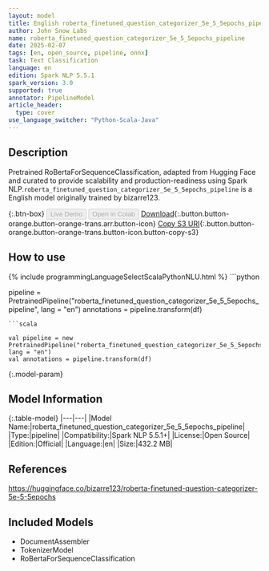 ```yaml
---
layout: model
title: English roberta_finetuned_question_categorizer_5e_5_5epochs_pipeline pipeline RoBertaForSequenceClassification from bizarre123
author: John Snow Labs
name: roberta_finetuned_question_categorizer_5e_5_5epochs_pipeline
date: 2025-02-07
tags: [en, open_source, pipeline, onnx]
task: Text Classification
language: en
edition: Spark NLP 5.5.1
spark_version: 3.0
supported: true
annotator: PipelineModel
article_header:
  type: cover
use_language_switcher: "Python-Scala-Java"
---
```


## Description

Pretrained RoBertaForSequenceClassification, adapted from Hugging Face and curated to provide scalability and production-readiness using Spark NLP.`roberta_finetuned_question_categorizer_5e_5_5epochs_pipeline` is a English model originally trained by bizarre123.

{:.btn-box}
<button class="button button-orange" disabled>Live Demo</button>
<button class="button button-orange" disabled>Open in Colab</button>
[Download](https://s3.amazonaws.com/auxdata.johnsnowlabs.com/public/models/roberta_finetuned_question_categorizer_5e_5_5epochs_pipeline_en_5.5.1_3.0_1738920248503.zip){:.button.button-orange.button-orange-trans.arr.button-icon}
[Copy S3 URI](s3://auxdata.johnsnowlabs.com/public/models/roberta_finetuned_question_categorizer_5e_5_5epochs_pipeline_en_5.5.1_3.0_1738920248503.zip){:.button.button-orange.button-orange-trans.button-icon.button-copy-s3}

## How to use



<div class="tabs-box" markdown="1">
{% include programmingLanguageSelectScalaPythonNLU.html %}
```python

pipeline = PretrainedPipeline("roberta_finetuned_question_categorizer_5e_5_5epochs_pipeline", lang = "en")
annotations =  pipeline.transform(df)   

```
```scala

val pipeline = new PretrainedPipeline("roberta_finetuned_question_categorizer_5e_5_5epochs_pipeline", lang = "en")
val annotations = pipeline.transform(df)

```
</div>

{:.model-param}
## Model Information

{:.table-model}
|---|---|
|Model Name:|roberta_finetuned_question_categorizer_5e_5_5epochs_pipeline|
|Type:|pipeline|
|Compatibility:|Spark NLP 5.5.1+|
|License:|Open Source|
|Edition:|Official|
|Language:|en|
|Size:|432.2 MB|

## References

https://huggingface.co/bizarre123/roberta-finetuned-question-categorizer-5e-5-5epochs

## Included Models

- DocumentAssembler
- TokenizerModel
- RoBertaForSequenceClassification